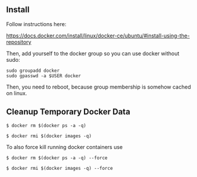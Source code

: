## Install

Follow instructions here:

https://docs.docker.com/install/linux/docker-ce/ubuntu/#install-using-the-repository

Then, add yourself to the docker group so you can use docker without sudo:

```
sudo groupadd docker
sudo gpasswd -a $USER docker
```

Then, you need to reboot, because group membership is somehow cached on linux.

## Cleanup Temporary Docker Data

    $ docker rm $(docker ps -a -q)

    $ docker rmi $(docker images -q)

To also force kill running docker containers use

    $ docker rm $(docker ps -a -q) --force

    $ docker rmi $(docker images -q) --force

